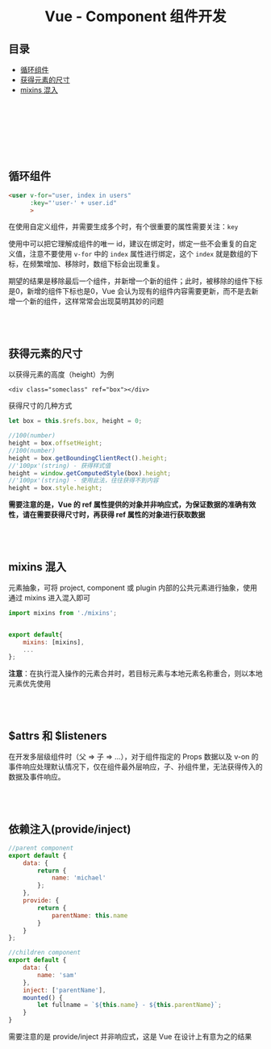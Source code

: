 # <div align="center">Vue - Component 组件开发</div>

## 目录

- [循环组件](#循环组件)
- [获得元素的尺寸](#获得元素的尺寸)
- [mixins 混入](#mixins-混入)

<br><br><br><br><br><br>

## 循环组件

```html
<user v-for="user, index in users"      
      :key="'user-' + user.id"
      >
```
在使用自定义组件，并需要生成多个时，有个很重要的属性需要关注：`key`

使用中可以把它理解成组件的唯一 id，建议在绑定时，绑定一些不会重复的自定义值，注意不要使用 `v-for` 中的 `index` 属性进行绑定，这个 `index` 就是数组的下标，在频繁增加、移除时，数组下标会出现重复。

期望的结果是移除最后一个组件，并新增一个新的组件；此时，被移除的组件下标是0，新增的组件下标也是0，Vue 会认为现有的组件内容需要更新，而不是去新增一个新的组件，这样常常会出现莫明其妙的问题

<br><br>

## 获得元素的尺寸

以获得元素的高度（height）为例

```vue
<div class="someclass" ref="box"></div>
```

获得尺寸的几种方式

```js
let box = this.$refs.box, height = 0;

//100(number)
height = box.offsetHeight;
//100(number)
height = box.getBoundingClientRect().height;
//'100px'(string) - 获得样式值
height = window.getComputedStyle(box).height;
//'100px'(string) - 使用此法，往往获得不到内容
height = box.style.height;
```

**需要注意的是，Vue 的 ref 属性提供的对象并非响应式，为保证数据的准确有效性，请在需要获得尺寸时，再获得 ref 属性的对象进行获取数据**

<br><br>

## mixins 混入

元素抽象，可将 project, component 或 plugin 内部的公共元素进行抽象，使用通过 mixins 进入混入即可

```js
import mixins from './mixins';


export default{
    mixins: [mixins],
    ...
};
```

**注意**：在执行混入操作的元素合并时，若目标元素与本地元素名称重合，则以本地元素优先使用

<br><br>

## $attrs 和 $listeners

在开发多层级组件时（父 => 子 => ...），对于组件指定的 Props 数据以及 v-on 的事件响应处理默认情况下，仅在组件最外层响应，子、孙组件里，无法获得传入的数据及事件响应。

<br><br>

## 依赖注入(provide/inject)


```js
//parent component
export default {
    data: {
        return {
            name: 'michael'
        };
    },
    provide: {
        return {
            parentName: this.name
        }
    }
};

//children component
export default {
    data: {
        name: 'sam'
    },
    inject: ['parentName'],
    mounted() {
        let fullname = `${this.name} - ${this.parentName}`;
    }
}
```

需要注意的是 provide/inject 并非响应式，这是 Vue 在设计上有意为之的结果

<br><br>
